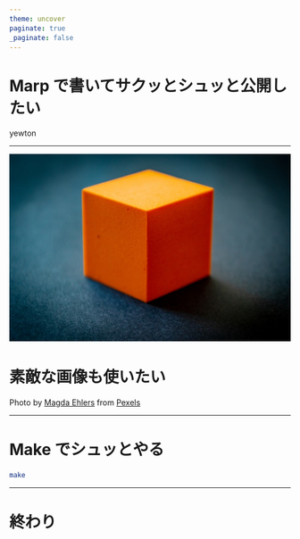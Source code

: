 ```yaml
---
theme: uncover
paginate: true
_paginate: false
---
```


# <!--fit--> Marp で書いてサクッとシュッと公開したい

yewton

---

![bg opacity](./assets/pexels-magda-ehlers-1340185.jpg)

# 素敵な画像も使いたい

Photo by [Magda Ehlers](https://www.pexels.com/@magda-ehlers-pexels?utm_content=attributionCopyText&utm_medium=referral&utm_source=pexels) from [Pexels](https://www.pexels.com/photo/orange-cube-1340185/?utm_content=attributionCopyText&utm_medium=referral&utm_source=pexels)

---

# Make でシュッとやる

```sh
make
```

---

# <!--fit--> 終わり
